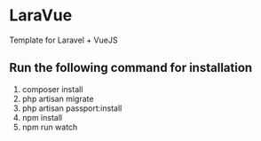 # LaraVue
Template for Laravel + VueJS

## Run the following command for installation
1. composer install
2. php artisan migrate
3. php artisan passport:install
4. npm install
5. npm run watch
